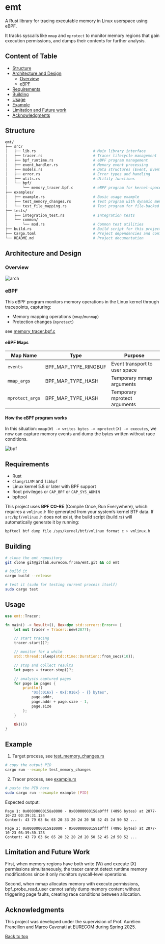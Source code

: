 # emt

A Rust library for tracing executable memory in Linux userspace using eBPF.

It tracks syscalls like `mmap` and `mprotect` to monitor memory regions that gain execution permissions, and dumps their contents for further analysis.

## Content of Table

- [Structure](#Structure)
- [Architecture and Design](#Architecture-and-Design)
  - [Overview](#Overview)
  - [eBPF](README#eBPF)
- [Requirements](#Requirements)
- [Building](#Building)
- [Usage](#Usage)
- [Example](#Example)
- [Limitation and Future work](#Limitation-and-Future-work)
- [Acknowledgments](#Acknowledgments)

## Structure

```bash
emt/
├── src/
│   ├── lib.rs                          # Main library interface
│   ├── tracer.rs                       # Tracer lifecycle management
│   ├── bpf_runtime.rs                  # eBPF program management
│   ├── event_handler.rs                # Memory event processing
│   ├── models.rs                       # Data structures (Event, EventType, Page)
│   ├── error.rs                        # Error types and handling
│   ├── utils.rs                        # Utility functions
│   └── bpf/
│       └── memory_tracer.bpf.c         # eBPF program for kernel-space tracing
├── examples/
│   ├── example.rs                      # Basic usage example
│   ├── test_memory_changes.rs          # Test program with dynamic memory operations
│   └── test_file_mapping.rs            # Test program for file-backed memory mapping
├── tests/
│   ├── integration_test.rs             # Integration tests
│   └── common/
│       └── mod.rs                      # Common test utilities
├── build.rs                            # Build script for this project
├── Cargo.toml                          # Project dependencies and configuration
└── README.md                           # Project documentation
```

## Architecture and Design

### Overview

![arch](./docs/images/architecture.svg)

### eBPF

This eBPF program monitors memory operations in the Linux kernel through tracepoints, capturing:

- Memory mapping operations (`mmap`/`munmap`)
- Protection changes (`mprotect`)

see [memory_tracer.bpf.c](./src/bpf/memory_tracer.bpf.c)

#### eBPF Maps

| Map Name        | Type                 | Purpose                       |
| --------------- | -------------------- | ----------------------------- |
| `events`        | BPF_MAP_TYPE_RINGBUF | Event transport to user space |
| `mmap_args`     | BPF_MAP_TYPE_HASH    | Temporary mmap arguments      |
| `mprotect_args` | BPF_MAP_TYPE_HASH    | Temporary mprotect arguments  |

#### How the eBPF program works

In this situation: `mmap(W) -> writes bytes -> mprotect(X) -> executes`, we now can capture memory events and dump the bytes written without race conditions.

![bpf](./docs/images/bpf.svg)

## Requirements

- Rust
- `Clang/LLVM` and `libbpf`
- Linux kernel 5.8 or later with BPF support
- Root privileges or `CAP_BPF` or `CAP_SYS_ADMIN`
- bpftool

This project uses **BPF CO-RE** (Compile Once, Run Everywhere), which requires a `vmlinux.h` file generated from your system’s kernel BTF data. If `src/bpf/vmlinux.h` does not exist, the build script (build.rs) will automatically generate it by running:

```bash
bpftool btf dump file /sys/kernel/btf/vmlinux format c > vmlinux.h
```

## Building

```bash
# clone the emt repository
git clone git@gitlab.eurecom.fr:ma/emt.git && cd emt

# build it
cargo build --release

# test it (sudo for testing current process itself)
sudo cargo test
```

## Usage

```rust
use emt::Tracer;

fn main() -> Result<(), Box<dyn std::error::Error>> {
    let mut tracer = Tracer::new(2077);

    // start tracing
    tracer.start()?;

    // monitor for a while
    std::thread::sleep(std::time::Duration::from_secs(10));

    // stop and collect results
    let pages = tracer.stop()?;

    // analysis captured pages
    for page in pages {
        println!(
            "0x{:016x} - 0x{:016x} - {} bytes",
            page.addr,
            page.addr + page.size - 1,
            page.size
        );
    }

    Ok(())
}
```

## Example

1. Target process, see [test_memory_changes.rs](./examples/test_memory_changes.rs)

```bash
# copy the output PID
cargo run --example test_memory_changes
```

2. Tracer process, see [example.rs](./examples/example.rs)

```bash
# paste the PID here
sudo cargo run --example example [PID]
```

Expected output:

```
Page 1: 0x00000000158a0000 - 0x00000000158a0fff (4096 bytes) at 2077-10-23 03:39:31.124
Content: 43 79 63 6c 65 20 33 20 2d 20 50 52 45 2d 50 52 ...

Page 2: 0x0000000015910000 - 0x0000000015910fff (4096 bytes) at 2077-10-23 03:39:30.123
Content: 43 79 63 6c 65 20 32 20 2d 20 50 52 45 2d 50 52 ...
```

## Limitation and Future Work

First, when memory regions have both write (W) and execute (X) permissions simultaneously, the tracer cannot detect runtime memory modifications since it only monitors syscall-level operations.

Second, when mmap allocates memory with execute permissions, bpf_probe_read_user cannot safely dump memory content without triggering page faults, creating race conditions between allocation.

## Acknowledgments

This project was developed under the supervision of Prof. Aurélien Francillon and Marco Cavenati at EURECOM during Spring 2025.

<a href="#top">Back to top</a>
